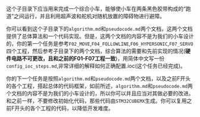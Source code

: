 这个子目录下应当用来完成一个综合小车，能够使小车在两条黑色胶带构成的“跑道”之间运行，并且利用超声波和舵机对随机放置的障碍物进行避障。

你可以看到这个子目录下的`algorithm.md`和`pseudocode.md`两个文档，这两个文档提供了总体算法和一个代码实现。但是，这两个文档的内容不是为我们的小车设计的，你的第一个任务是参考`F02_MOVE`,`F04_FOLLOWLINE`,`F06_HYPERSONIC`,`F07_SERVO`四个工程，然后参考子目录下的两个文档，综合算法的需要和先前实现的情况(**硬件电路不可更改，且和之前的F01-F07工程一致**)，用简体中文写一份`config_ioc_steps.md`,非常详细的解释如何正确配置.ioc(这个任务已经完成)。

你的下一个任务是按照`algorithm.md`和`pseudocode.md`两个文档，以及之前F开头的各个工程，搭起总体的代码框架，如前所述，`algorithm.md`和`pseudocode.md`两个文档的内容不是为我们的小车设计的，所以你可以并且应当对其做必要的改进。和之前一样，不要修改初始化代码，那些代码由`STM32CUBEMX`生成。你可以复用之前F开头的各个工程的代码，以降低开发难度。